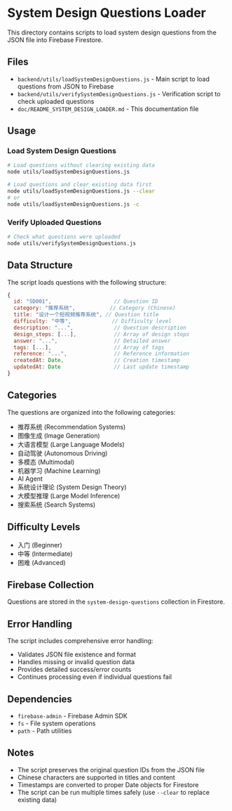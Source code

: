 # System Design Questions Loader

This directory contains scripts to load system design questions from the JSON file into Firebase Firestore.

## Files

- `backend/utils/loadSystemDesignQuestions.js` - Main script to load questions from JSON to Firebase
- `backend/utils/verifySystemDesignQuestions.js` - Verification script to check uploaded questions
- `doc/README_SYSTEM_DESIGN_LOADER.md` - This documentation file

## Usage

### Load System Design Questions

```bash
# Load questions without clearing existing data
node utils/loadSystemDesignQuestions.js

# Load questions and clear existing data first
node utils/loadSystemDesignQuestions.js --clear
# or
node utils/loadSystemDesignQuestions.js -c
```

### Verify Uploaded Questions

```bash
# Check what questions were uploaded
node utils/verifySystemDesignQuestions.js
```

## Data Structure

The script loads questions with the following structure:

```javascript
{
  id: "SD001",                    // Question ID
  category: "推荐系统",           // Category (Chinese)
  title: "设计一个短视频推荐系统", // Question title
  difficulty: "中等",             // Difficulty level
  description: "...",             // Question description
  design_steps: [...],            // Array of design steps
  answer: "...",                  // Detailed answer
  tags: [...],                    // Array of tags
  reference: "...",               // Reference information
  createdAt: Date,                // Creation timestamp
  updatedAt: Date                 // Last update timestamp
}
```

## Categories

The questions are organized into the following categories:

- 推荐系统 (Recommendation Systems)
- 图像生成 (Image Generation)
- 大语言模型 (Large Language Models)
- 自动驾驶 (Autonomous Driving)
- 多模态 (Multimodal)
- 机器学习 (Machine Learning)
- AI Agent
- 系统设计理论 (System Design Theory)
- 大模型推理 (Large Model Inference)
- 搜索系统 (Search Systems)

## Difficulty Levels

- 入门 (Beginner)
- 中等 (Intermediate)
- 困难 (Advanced)

## Firebase Collection

Questions are stored in the `system-design-questions` collection in Firestore.

## Error Handling

The script includes comprehensive error handling:

- Validates JSON file existence and format
- Handles missing or invalid question data
- Provides detailed success/error counts
- Continues processing even if individual questions fail

## Dependencies

- `firebase-admin` - Firebase Admin SDK
- `fs` - File system operations
- `path` - Path utilities

## Notes

- The script preserves the original question IDs from the JSON file
- Chinese characters are supported in titles and content
- Timestamps are converted to proper Date objects for Firestore
- The script can be run multiple times safely (use `--clear` to replace existing data) 